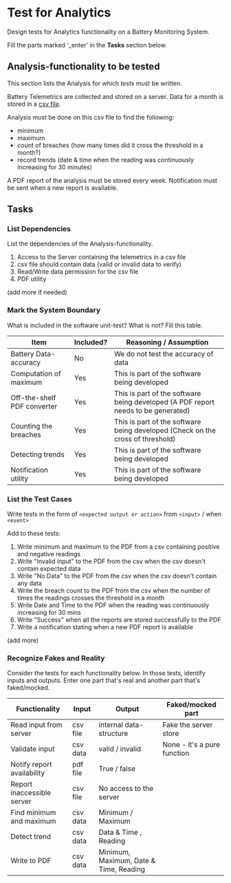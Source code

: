 # Test for Analytics

Design tests for Analytics functionality on a Battery Monitoring System.

Fill the parts marked '_enter' in the **Tasks** section below.

## Analysis-functionality to be tested

This section lists the Analysis for which _tests_ must be written.

Battery Telemetrics are collected and stored on a server.
Data for a month is stored in a [csv file](https://en.wikipedia.org/wiki/Comma-separated_values).

Analysis must be done on this csv file to find the following:
- minimum
- maximum
- count of breaches (how many times did it cross the threshold in a month?)
- record trends (date & time when the reading was continuously increasing for 30 minutes)

A PDF report of the analysis must be stored every week.
Notification must be sent when a new report is available.

## Tasks

### List Dependencies

List the dependencies of the Analysis-functionality.

1. Access to the Server containing the telemetrics in a csv file
2. csv file should contain data (valid or invalid data to verify)
3. Read/Write data permission for the csv file
4. PDF utility

(add more if needed)

### Mark the System Boundary

What is included in the software unit-test? What is not? Fill this table.

| Item                      | Included?     | Reasoning / Assumption
|---------------------------|---------------|---
Battery Data-accuracy       | No            | We do not test the accuracy of data
Computation of maximum      | Yes           | This is part of the software being developed
Off-the-shelf PDF converter | Yes           | This is part of the software being developed (A PDF report needs to be generated)
Counting the breaches       | Yes           | This is part of the software being developed (Check on the cross of threshold)
Detecting trends            | Yes           | This is part of the software being developed
Notification utility        | Yes           | This is part of the software being developed 

### List the Test Cases

Write tests in the form of `<expected output or action>` from `<input>` / when `<event>`

Add to these tests:

1. Write minimum and maximum to the PDF from a csv containing positive and negative readings
2. Write "Invalid input" to the PDF from the csv when the csv doesn't contain expected data
3. Write "No Data" to the PDF from the csv when the csv doesn't contain any data
4. Write the breach count to the PDF from the csv when the number of times the readings crosses the threshold in a month
5. Write Date and Time to the PDF when the reading was continuously increasing for 30 mins
6. Write "Success" when all the reports are stored successfully to the PDF
7. Write a notification stating when a new PDF report is available

(add more)

### Recognize Fakes and Reality

Consider the tests for each functionality below.
In those tests, identify inputs and outputs.
Enter one part that's real and another part that's faked/mocked.

| Functionality            | Input        | Output                      | Faked/mocked part
|--------------------------|--------------|-----------------------------|---
Read input from server     | csv file     | internal data-structure     | Fake the server store
Validate input             | csv data     | valid / invalid             | None - it's a pure function
Notify report availability | pdf file     | True / false                |  
Report inaccessible server | csv file     | No access to the server     |
Find minimum and maximum   | csv data     | Minimum / Maximum           | 
Detect trend               | csv data     | Data & Time , Reading       | 
Write to PDF               | csv data     | Minimum, Maximum, Date & Time, Reading | 
